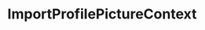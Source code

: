---
optionsClassName: ImportProfilePictureConfig
optionsClassFullName: MigrationTools._EngineV1.Configuration.Processing.ImportProfilePictureConfig
configurationSamples:
- name: default
  description: 
  code: >-
    {
      "$type": "ImportProfilePictureConfig",
      "Enabled": false,
      "Enrichers": null
    }
  sampleFor: MigrationTools._EngineV1.Configuration.Processing.ImportProfilePictureConfig
description: Downloads corporate images and updates TFS/Azure DevOps profiles
className: ImportProfilePictureContext
typeName: Processors
architecture: v1
options:
- parameterName: Enabled
  type: Boolean
  description: missng XML code comments
  defaultValue: missng XML code comments
- parameterName: Enrichers
  type: List
  description: A list of enrichers that can augment the proccessing of the data
  defaultValue: missng XML code comments
status: alpha
processingTarget: Profiles
classFile: /src/VstsSyncMigrator.Core/Execution/ProcessingContext/ImportProfilePictureContext.cs
optionsClassFile: /src/MigrationTools/_EngineV1/Configuration/Processing/ImportProfilePictureConfig.cs

redirectFrom:
- /Reference/v1/Processors/ImportProfilePictureConfig/
layout: reference
toc: true
permalink: /Reference/Processors/ImportProfilePictureContext/
title: ImportProfilePictureContext
categories:
- Processors
- v1
topics:
- topic: notes
  path: /Processors/ImportProfilePictureContext-notes.md
  exists: false
  markdown: ''
- topic: introduction
  path: /Processors/ImportProfilePictureContext-introduction.md
  exists: false
  markdown: ''

---